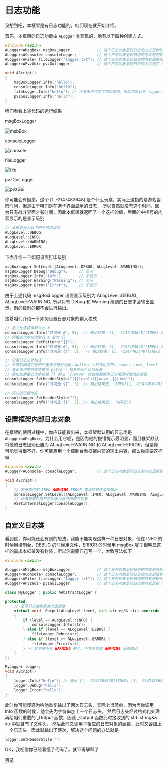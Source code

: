 <!--
 * @Coding: utf-8
 * @Author: vector-wlc
 * @Date: 2022-11-19 22:57:13
 * @Description: 
-->
# 日志功能

没想到吧，本框架是有日志功能的，咱们现在就开始介绍。

首先，本框架的日志功能由 `ALogger` 类实现的，他有以下四种创建方式。

```C++
#include <avz.h>
ALogger<AMsgBox> msgBoxLogger;           // 这个日志对象呈现日志的方式是弹出窗口
ALogger<AConsole> consoleLogger;         // 这个日志对象呈现日志的方式是控制台
ALogger<AFile> fileLogger("logger.txt"); // 这个日志对象呈现日志的方式是输出到文件 logger.txt 中
ALogger<APvzGui> pvzGuiLogger;           // 这个日志对象呈现日志的方式是在 PvZ 界面中显示

void AScript()
{
    msgBoxLogger.Info("hello");
    consoleLogger.Info("hello");
    fileLogger.Info("hello"); // 注意由于只写了相对路径，所以它默认将 logger.txt 保存在 pvz 可执行程序路径下
    pvzGuiLogger.Info("hello");
}
```

咱们看看上述代码的运行结果

msgBoxLogger

![msbBox](./img/msgBox.jpg)

consoleLogger

![console](./img/console.jpg)

fileLogger

![file](./img/file.jpg)

pvzGuiLogger

![pvzGui](./img/pvzGui.jpg)

你可能会有疑惑，这个 [1, -2147483648] 是个什么玩意，实际上这指的是游戏当前时间，但是由于咱们是在选卡界面显示的日志，
所以自然就没有这个时间，因为只有战斗界面才有时间，因此本框架就返回了一个这样的值，后面的中括号的内容显示的是显示级别

```C++
// 本框架分为以下四个日志级别
ALogLevel::DEBUG;
ALogLevel::INFO;
ALogLevel::WARNING;
ALogLevel::ERROR;
```

下面介绍一下如何设置打印级别

```C++
msgBoxLogger.SetLevel({ALogLevel::DEBUG, ALogLevel::WARNING});
msgBoxLogger.Debug("Debug");     // 显示
msgBoxLogger.Info("Info");       // 不显示
msgBoxLogger.Warning("Warning"); // 显示
msgBoxLogger.Error("Error");     // 不显示
```

由于上述代码 msgBoxLogger 设置显示级别为 ALogLevel::DEBUG, ALogLevel::WARNING, 所以只有 Debug 和 Warning 级别的日志才会输出显示，别的级别的都不会进行输出。

接着咱们介绍一下如何设置日志对象的输入格式

```C++
// 格式化字符串默认为 #
consoleLogger.Info("时间是:#", 5);  // 输出结果: [1, -2147483648][INFO] 时间是:5
// 将格式化字符串默认 # 变为 {}
consoleLogger.SetPattern("{}");
consoleLogger.Info("时间是:#", 5);  // 输出结果: [1, -2147483648][INFO] 时间是:#
consoleLogger.Info("时间是:{}", 5);  // 输出结果: [1, -2147483648][INFO] 时间是:5

// 设置日志头部格式 
// 头部时间格式有四个重要字符分别是，pattern (格式化字符)，wave, time, level
// 真正使用的时候需要将 pattern 和其他三个组合起来
// 例如如果格式化字符是 {} 那么 "{}wave" 将会被替换为日志输出时游戏的波数
consoleLogger.SetHeaderStyle("({}level)({}wave, {}time)");
consoleLogger.Info("时间是:{}", 5); // 输出结果是: (INFO)(1, -2147483648) 时间是:5

// 将头部设置为空
consoleLogger.SetHeaderStyle("");
consoleLogger.Info("时间是:{}", 5); // 输出结果是:  时间是:5
```

## 设置框架内部日志对象

在框架的使用过程中，你应该能看出来，本框架默认用的日志类是 `ALogger<AMsgBox>`，为什么用它呢，是因为他的报错提示最明显，而且框架默认将他的日志级别设置为 ALogLevel::WARNING 和 ALogLevel::ERROR，但是你可能觉得很不好，你可能想用一个控制台看框架内部的输出内容，那么你需要这样做

```C++
#include <avz.h>
ALogger<AConsole> consoleLogger;         // 这个日志对象呈现日志的方式是控制台

void AScript()
{
    // 将框架内部 INFO WARNING ERROR 等级的日志全部输出
    consoleLogger.SetLevel({ALogLevel::INFO, ALogLevel::WARNING, ALogLevel::ERROR}); 
    // 设置框架内部日志对象为自己想要的对象
    ASetInternalLogger(consoleLogger);
}
```
##  自定义日志类

看到这，你可能还会有别的想法，我能不能实现这样一种日志对象，他在 INFO 的时候用控制台，DEBUG 的时候用文件，ERROR 的时候用 msgBox 呢？很明显这样的需求本框架没有封装，所以你需要自己写一个，大致写法如下

```C++
#include <avz.h>

ALogger<AMsgBox> msgBoxLogger;           // 这个日志对象呈现日志的方式是弹出窗口
ALogger<AConsole> consoleLogger;         // 这个日志对象呈现日志的方式是控制台
ALogger<AFile> fileLogger("logger.txt"); // 这个日志对象呈现日志的方式是输出到文件 logger.txt 中
ALogger<APvzGui> pvzGuiLogger;           // 这个日志对象呈现日志的方式是在 PvZ 界面中显示

class MyLogger : public AAbstractLogger {

protected:
    // 重写日志抽象基类的虚函数
    virtual void _Output(ALogLevel level, std::string&& str) override
    {
        if (level == ALogLevel::INFO) {
            consoleLogger.Info(str);
        } else if (level == ALogLevel::DEBUG) {
            fileLogger.Debug(str);
        } else if (level == ALogLevel::ERROR) {
            fileLogger.Error(str);
        } // 这里就不写 WARNING 的了，不写会导致 WARNING 没有输出
    }
};

MyLogger logger;
void AScript()
{
    logger.Info("hello"); // 输出 [1, -2147483648][INFO] [1, -2147483648][INFO] hello
    logger.Debug("hello");
    logger.Error("hello");
}
```

此时你可能疑惑为啥他重复输出了两次日志头，实际上很简单，因为当你调用 Info 函数的时候，他会先为字符串加上一个日志头，
然后日志头经过格式化处理再给咱们重载的 _Output 函数，因此 _Output 函数此时接收到的 std::string&& str 中就含有了文件头，
然后此时又调用了相应的日志对象的函数，此时又会加上一个日志头，因此就输出了两次，解决这个问题的办法就是

```C++
logger.SetHeaderStyle("")
```

OK，我相信你已经看懂了代码了。就不再解释了

[目录](./0catalogue.md)